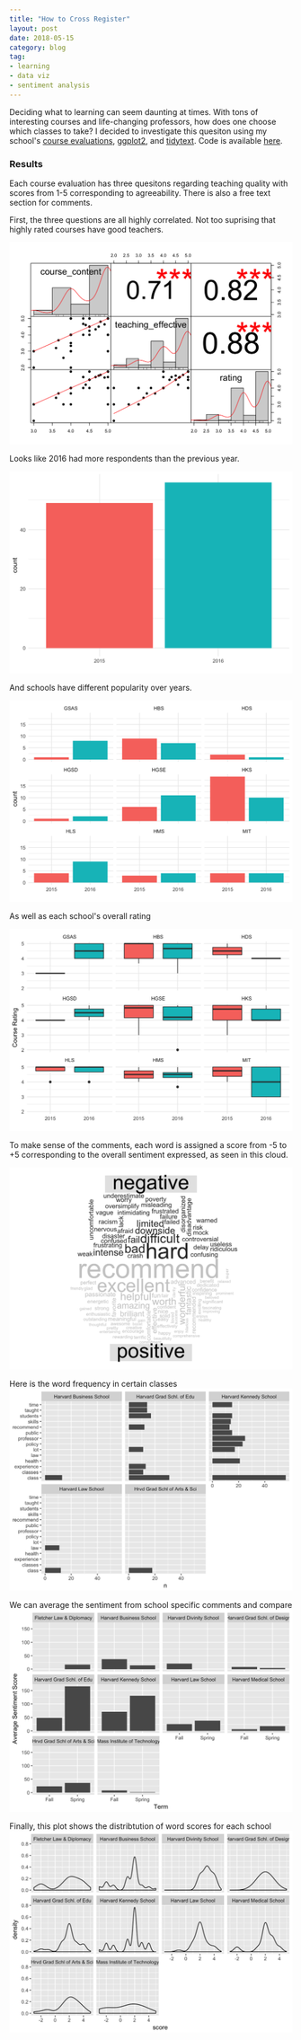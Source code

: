 ```yaml
---
title: "How to Cross Register"
layout: post
date: 2018-05-15
category: blog
tag:
- learning
- data viz
- sentiment analysis
---
```


Deciding what to learning can seem daunting at times. With tons of interesting courses and life-changing professors, how does one choose which classes to take? I decided to investigate this quesiton using my school's [course evaluations](https://www.hsph.harvard.edu/office-of-education/course-evaluations/), [ggplot2](http://ggplot2.tidyverse.org/), and [tidytext](https://www.tidytextmining.com/). Code is available [here](https://www.github.com/dsasson48/evals). 

### Results

Each course evaluation has three quesitons regarding teaching quality with scores from 1-5 corresponding to agreeability. There is also a free text section for comments. 

First, the three questions are all highly correlated. Not too suprising that highly rated courses have good teachers.

![](/assets/images/corr.png)

Looks like 2016 had more respondents than the previous year.

![](/assets/images/yr.png)

And schools have different popularity over years. 

![](/assets/images/schools.png)


As well as each school's overall rating

![](/assets/images/rating.png)



To make sense of the comments, each word is assigned a score from -5 to +5 corresponding to the overall sentiment expressed, as seen in this cloud. 

![](/assets/images/words.png)


Here is the word frequency in certain classes
![](/assets/images/freq.png)


We can average the sentiment from school specific comments and compare
![](/assets/images/sent_school.png)



Finally, this plot shows the distribtution of word scores for each school
![](/assets/images/dist.png)





















